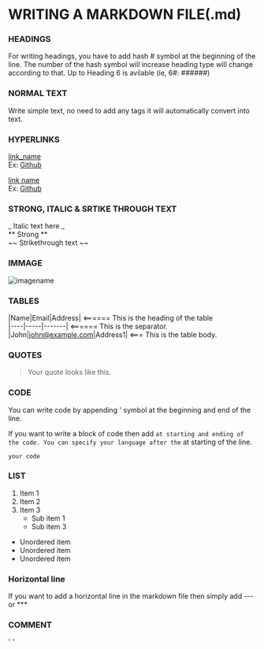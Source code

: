 # WRITING A MARKDOWN FILE(.md)

### HEADINGS
For writing headings, you have to add hash # symbol at the beginning of the line. The number of the hash symbol will increase heading type will change according to that.
Up to Heading 6 is avilable (ie, 6#: ######)

### NORMAL TEXT
Write simple text, no need to add any tags it will automatically convert into text.

### HYPERLINKS
[link_name](targetURL)<br />
Ex: [Github](https://www.github.com)

[link name](targetURL "Link title")<br />
Ex: [Github](https://www.github.com "Github home")

### STRONG, ITALIC & SRTIKE THROUGH TEXT
_ Italic text here _ <br />
** Strong ** <br />
~~ Strikethrough text ~~ <br />

### IMMAGE
![imagename](TargetUrl)

### TABLES
|Name|Email|Address|      <====== This is the heading of the table <br />
|----|-----|-------|      <====== This is the separator. <br />
 |John|john@example.com|Address1| <=== This is the table body. <br />

### QUOTES
>Your quote looks like this.

### CODE
You can write code by appending ' symbol at the beginning and end of the line. <br />

If you want to write a block of code then add ``` at starting and ending of the code.
You can specify your language after the ``` at starting of the line.
```Language
your code
```

### LIST
1. Item 1
2. Item 2
3. Item 3
   * Sub item 1
   * Sub item 3
* Unordered item
* Unordered item
* Unordered item

### Horizontal line
If you want to add a horizontal line in the markdown file then simply add --- or ***

### COMMENT
' <!-- COMMENTING --> '
